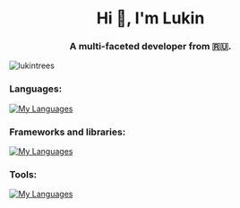 <h1 align="center">Hi 👋, I'm Lukin</h1>
<h3 align="center">A multi-faceted developer from 🇷🇺.</h3>

<p align="left"> <img src="https://komarev.com/ghpvc/?username=lukintrees&label=Profile%20views&color=0e75b6&style=flat" alt="lukintrees" /> </p>

<h3 align="left">Languages:</h3>

[![My Languages](https://skillicons.dev/icons?i=js,css,html)](https://skillicons.dev)

<h3 align="left">Frameworks and libraries:</h3>

[![My Languages](https://skillicons.dev/icons?i=django,discordjs,express,fastapi,flask,nextjs,react,spring,sequelize,vue)](https://skillicons.dev)

<h3 align="left">Tools:</h3>

[![My Languages](https://skillicons.dev/icons?i=docker,git,github,grafana,nginx,npm,pnpm,yarn)](https://skillicons.dev)
